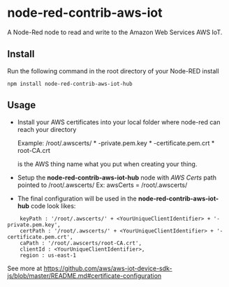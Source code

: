 node-red-contrib-aws-iot
====================

A Node-Red node to read and write to the Amazon Web Services AWS IoT.

Install
-------

Run the following command in the root directory of your Node-RED install

    npm install node-red-contrib-aws-iot-hub


Usage
-----
					
+ Install your AWS certificates into your local folder where node-red can reach your directory
	
	Example: /root/.awscerts/
			* <YourUniqueClientIdentifier>-private.pem.key
			* <YourUniqueClientIdentifier>-certificate.pem.crt
			* root-CA.crt
			
	<YourUniqueClientIdentifier> is the AWS thing name what you put when creating your thing.
	
+ Setup the **node-red-contrib-aws-iot-hub** node with *AWS Certs* path pointed to /root/.awscerts/
	Ex: awsCerts = /root/.awscerts/
	
+ The final configuration will be used in the **node-red-contrib-aws-iot-hub** code look likes:

```
	keyPath : '/root/.awscerts/' + <YourUniqueClientIdentifier> + '-private.pem.key',
	certPath : '/root/.awscerts/' + <YourUniqueClientIdentifier> + '-certificate.pem.crt',
	caPath : '/root/.awscerts/root-CA.crt',
	clientId : <YourUniqueClientIdentifier>,
	region : us-east-1
```

See more at https://github.com/aws/aws-iot-device-sdk-js/blob/master/README.md#certificate-configuration 